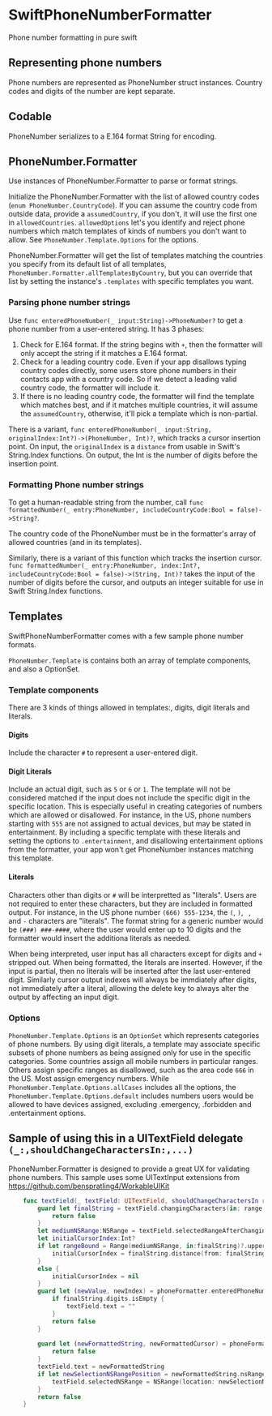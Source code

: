 # SwiftPhoneNumberFormatter
Phone number formatting in pure swift


## Representing phone numbers
Phone numbers are represented as PhoneNumber struct instances.  Country codes and digits of the number are kept separate.


## Codable
PhoneNumber serializes to a E.164 format String for encoding.  


## PhoneNumber.Formatter

Use instances of PhoneNumber.Formatter to parse or format strings.

Initialize the PhoneNumber.Formatter  with the list of allowed country codes (`enum PhoneNumber.CountryCode`).  If you can assume the country code from outside data, provide a `assumedCountry`, if you don't, it will use the first one in `allowedCountries`.  `allowedOptions` let's you identify and reject phone numbers which match templates of kinds of numbers you don't want to allow.  See `PhoneNumber.Template.Options` for the options.

PhoneNumber.Formatter will get the list of templates matching the countries you specify from its default list of all templates,  `PhoneNumber.Formatter.allTemplatesByCountry`, but you can override that list by setting the instance's `.templates` with specific templates you want.


### Parsing phone number strings

Use `func enteredPhoneNumber(_ input:String)->PhoneNumber?` to get a phone number from a user-entered string.  It has 3 phases:

1) Check for E.164 format.  If the string begins with `+`, then the formatter will only accept the string if it matches a E.164 format.
2) Check for a leading country code.  Even if your app disallows typing country codes directly, some users store phone numbers in their contacts app with a country code. So if we detect a leading valid country code, the formatter will include it.
3) If there is no leading country code, the formatter will find the template which matches best, and if it matches multiple countries, it will assume the `assumedCountry`, otherwise, it'll pick a template which is non-partial.

There is a variant, `func enteredPhoneNumber(_ input:String, originalIndex:Int?)->(PhoneNumber, Int)?`, which tracks a cursor insertion point.  On input, the `originalIndex` is a `distance` from usable in Swift's String.Index functions.  On output, the Int is the number of digits before the insertion point.


### Formatting Phone number strings

To get a human-readable string from the number, call
`func formattedNumber(_ entry:PhoneNumber, includeCountryCode:Bool = false)->String?`.

The country code of the PhoneNumber must be in the formatter's array of allowed countries (and in its templates).

Similarly, there is a variant of this function which tracks the insertion cursor.
`func formattedNumber(_ entry:PhoneNumber, index:Int?, includeCountryCode:Bool = false)->(String, Int)?` takes the input of the number of digits before the cursor, and outputs an integer suitable for use in Swift String.Index functions. 


## Templates

SwiftPhoneNumberFormatter comes with a few sample phone number formats.

`PhoneNumber.Template` is contains both an array of template components, and also a OptionSet.

### Template components

There are 3 kinds of things allowed in templates:, digits, digit literals and literals.

#### Digits

Include the character `#` to represent a user-entered digit.

#### Digit Literals

Include an actual digit, such as `5` or `6` or `1`.  The template will not be considered matched if the input does not include the specific digit in the specific location. This is especially useful in creating categories of numbers which are allowed or disallowed.  For instance, in the US, phone numbers starting with `555` are not assigned to actual devices, but may be stated in entertainment.  By including a specific template with these literals and setting the options to `.entertainment`, and disallowing entertainment options from the formatter, your app won't get PhoneNumber instances matching this template. 

#### Literals

Characters other than digits or `#` will be interpretted as "literals".  Users are not required to enter these characters, but they are included in formatted output.  For instance, in the US phone number `(666) 555-1234`, the `(`, `)`, ` `, and `-` characters are "literals".  The format string for a generic number would be `(###) ###-####`, where the user would enter up to 10 digits and the formatter would insert the additiona literals as needed.

When being interpreted, user input has all characters except for digits and `+` stripped out.  When being formatted, the literals are inserted.  However, if the input is partial, then no literals will be inserted after the last user-entered digit.  Similarly cursor output indexes will always be immdiately after digits, not immediately after a literal, allowing the delete key to always alter the output by affecting an input digit.
   

### Options

`PhoneNumber.Template.Options` is an `OptionSet` which represents categories of phone numbers.  By using digit literals, a template may associate specific subsets of phone numbers as being assigned only for use in the specific categories.  Some countries assign all mobile numbers in particular ranges.  Others assign specific ranges as disallowed, such as the area code `666` in the US.  Most assign emergency numbers.
While `PhoneNumber.Template.Options.allCases` includes all the options, the `PhoneNumber.Template.Options.default` includes numbers users would be allowed to have devices assigned, excluding .emergency, .forbidden and .entertainment options.


## Sample of using this in a UITextField delegate `(_:,shouldChangeCharactersIn:,...)`

 PhoneNumber.Formatter is designed to provide a great UX for validating phone numbers.  This sample uses some UITextInput extensions from https://github.com/benspratling4/WorkableUIKit
 
```swift
	func textField(_ textField: UITextField, shouldChangeCharactersIn range: NSRange, replacementString string: String) -> Bool {
		guard let finalString = textField.changingCharacters(in: range, replacementString: string) else {
			return false
		}
		let mediumNSRange:NSRange = textField.selectedRangeAfterChangingCharacters(in: range, replacementString: string)
		let initialCursorIndex:Int?
		if let rangeBound = Range(mediumNSRange, in:finalString)?.upperBound {
			initialCursorIndex = finalString.distance(from: finalString.startIndex, to: rangeBound)
		}
		else {
			initialCursorIndex = nil
		}
		guard let (newValue, newIndex) = phoneFormatter.enteredPhoneNumber(finalString, originalIndex: initialCursorIndex) else {
			if finalString.digits.isEmpty {
				textField.text = ""
			}
			return false
		}
		
		guard let (newFormattedString, newFormattedCursor) = phoneFormatter.formattedNumber(newValue, index: newIndex) else {
			return false
		}
		textField.text = newFormattedString
		if let newSelectionNSRangePosition = newFormattedString.nsRangePosition(at: newFormattedCursor) {
			textField.selectedNSRange = NSRange(location: newSelectionNSRangePosition, length: 0)
		}
		return false
	}
```
